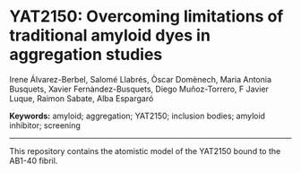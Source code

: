 # YAT2150: Overcoming limitations of traditional amyloid dyes in aggregation studies

Irene Álvarez-Berbel, Salomé Llabrés, Òscar Domènech, Maria Antonia Busquets, Xavier Fernàndez-Busquets, Diego Muñoz-Torrero, F Javier Luque, Raimon Sabate, Alba Espargaró

**Keywords:** amyloid; aggregation; YAT2150; inclusion bodies; amyloid inhibitor; screening

--------------------

This repository contains the atomistic model of the YAT2150 bound to the AB1-40 fibril.

